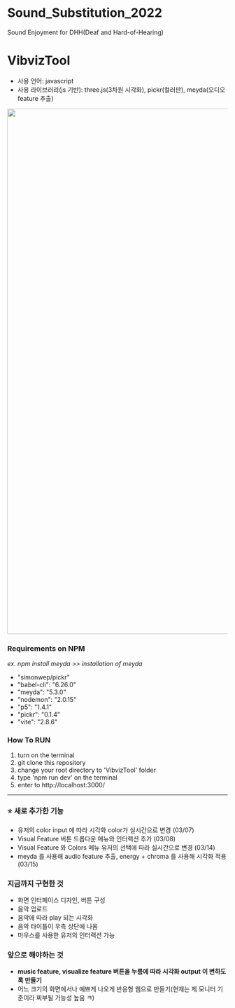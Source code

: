 # Sound_Substitution_2022
Sound Enjoyment for DHH(Deaf and Hard-of-Hearing)

# VibvizTool
- 사용 언어: javascript
- 사용 라이브러리(js 기반): three.js(3차원 시각화), pickr(컬러판), meyda(오디오 feature 추출)

<img width="1200" src="https://user-images.githubusercontent.com/59073612/156991563-8cf7596e-d485-4ef2-9f9b-ca69078ca595.gif">

### Requirements on NPM
*ex. npm install meyda >> installation of meyda*

- "simonwep/pickr"
- "babel-cli": "6.26.0"
- "meyda": "5.3.0"
- "nodemon": "2.0.15"
- "p5": "1.4.1"
- "pickr": "0.1.4"
- "vite": "2.8.6"

### How To RUN
1. turn on the terminal
2. git clone this repository
3. change your root directory to 'VibvizTool' folder
4. type 'npm run dev' on the terminal
5. enter to http://localhost:3000/


<hr>


### ⭐ 새로 추가한 기능
- 유저의 color input 에 따라 시각화 color가 실시간으로 변경 (03/07)
- Visual Feature 버튼 드롭다운 메뉴와 인터랙션 추가 (03/08)
- Visual Feature 와 Colors 메뉴 유저의 선택에 따라 실시간으로 변경 (03/14)
- meyda 를 사용해 audio feature 추출, energy + chroma 를 사용해 시각화 적용 (03/15)


### 지금까지 구현한 것
- 화면 인터페이스 디자인, 버튼 구성
- 음악 업로드
- 음악에 따라 play 되는 시각화
- 음악 타이틀이 우측 상단에 나옴
- 마우스를 사용한 유저의 인터랙션 가능


### 앞으로 해야하는 것
- **music feature, visualize feature 버튼을 누름에 따라 시각화 output 이 변하도록 만들기**
- 어느 크기의 화면에서나 예쁘게 나오게 반응형 웹으로 만들기(현재는 제 모니터 기준이라 찌부될 가능성 높음 ㅋ)
